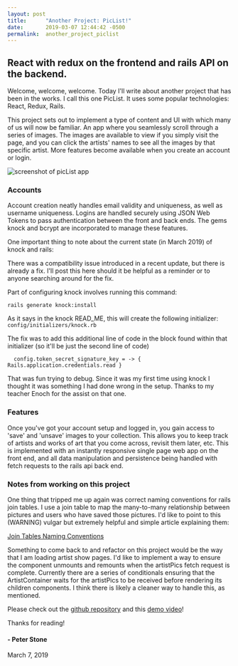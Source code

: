 ```yaml
---
layout: post
title:      "Another Project: PicList!"
date:       2019-03-07 12:44:42 -0500
permalink:  another_project_piclist
---
```



## React with redux on the frontend and rails API on the backend.

Welcome, welcome, welcome. Today I'll write about another project that has been in the works. I call this one PicList. It uses some popular technologies: React, Redux, Rails.

This project sets out to implement a type of content and UI with which many of us will now be familiar. An app where you seamlessly scroll through a series of images. The images are available to view if you simply visit the page, and you can click the artists' names to see all the images by that specific artist. More features become available when you create an account or login.

![screenshot of picList app](https://i.imgur.com/UksQXYa.png)

### Accounts

Account creation neatly handles email validity and uniqueness, as well as username uniqueness. Logins are handled securely using JSON Web Tokens to pass authentication between the front and back ends. The gems knock and bcrypt are incorporated to manage these features. 

One important thing to note about the current state (in March 2019) of knock and rails: 

There was a compatibility issue introduced in a recent update, but there is already a fix. I'll post this here should it be helpful as a reminder or to anyone searching around for the fix.

Part of configuring knock involves running this command:

```
rails generate knock:install
``` 

As it says in the knock READ_ME, this will create the following initializer: ``` config/initializers/knock.rb ```

The fix was to add this additional line of code in the block found within that initializer (so it'll be just the second line of code)

```   config.token_secret_signature_key = -> { Rails.application.credentials.read } ```


That was fun trying to debug. Since it was my first time using knock I thought it was something I had done wrong in the setup. Thanks to my teacher Enoch for the assist on that one.

### Features


Once you've got your account setup and logged in, you gain access to 'save' and 'unsave' images to your collection. This allows you to keep track of artists and works of art that you come across, revisit them later, etc. This is implemented with an instantly responsive single page web app on the front end, and all data manipulation and persistence being handled with fetch requests to the rails api back end. 


### Notes from working on this project

One thing that tripped me up again was correct naming conventions for rails join tables. I use a join table to map the many-to-many relationship between pictures and users who have saved those pictures. I'd like to point to this (WARNING) vulgar but extremely helpful and simple article explaining them:

[Join Tables Naming Conventions](https://www.bhalash.com/archives/13544808137)


Something to come back to and refactor on this project would be the way that I am loading artist show pages. I'd like to implement a way to ensure the component unmounts and remounts when the artistPics fetch request is complete. Currently there are a series of conditionals ensuring that the ArtistContainer waits for the artistPics to be received before rendering its children components. I think there is likely a cleaner way to handle this, as mentioned.


Please check out the [github repository](https://github.com/Peter-G-Stone/proj-photo-feed) and this [demo video](https://youtu.be/3HY50qqVFgY)!

Thanks for reading!

#### - Peter Stone
March 7, 2019
